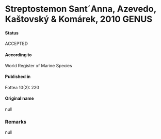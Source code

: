 Streptostemon Sant´Anna, Azevedo, Kaštovský & Komárek, 2010 GENUS
=======

#### Status
ACCEPTED

#### According to
World Register of Marine Species

#### Published in
Fottea 10(2): 220

#### Original name
null

### Remarks
null